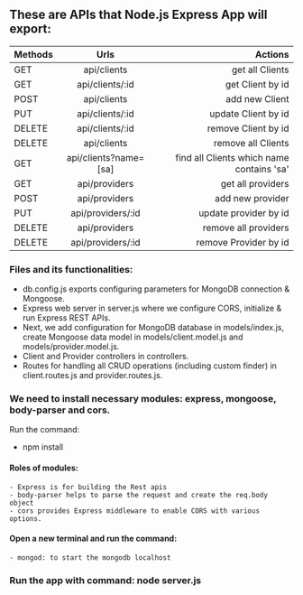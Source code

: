 ## These are APIs that Node.js Express App will export:

| Methods  |	Urls	              |      Actions                               |
| :------- |:------------------------:| ------------:|
| GET	   |  api/clients	          |  get all Clients						   |
| GET	   |  api/clients/:id	      |  get Client by id                          |
| POST	   |  api/clients	          |  add new Client                            |
| PUT	   |  api/clients/:id	      |  update Client by id                       |
| DELETE   |  api/clients/:id	      |  remove Client by id                       |
| DELETE   |  api/clients	          |  remove all Clients                        |
| GET	   |  api/clients?name=[sa]   |	 find all Clients which name contains 'sa' |
| GET      |  api/providers           |  get all providers                         |
| POST     |  api/providers           |  add new provider                          |
| PUT      |  api/providers/:id       |  update provider by id                     |
| DELETE   |  api/providers           |  remove all providers                      |
| DELETE   |  api/providers/:id       |  remove Provider by id                     |


### Files and its functionalities:
- db.config.js exports configuring parameters for MongoDB connection & Mongoose.
- Express web server in server.js where we configure CORS, initialize & run Express REST APIs.
- Next, we add configuration for MongoDB database in models/index.js, create Mongoose data model in models/client.model.js and models/provider.model.js.
- Client and Provider controllers in controllers.
- Routes for handling all CRUD operations (including custom finder) in client.routes.js and provider.routes.js.

### We need to install necessary modules: express, mongoose, body-parser and cors.
Run the command:
* npm install

#### Roles of modules:
    - Express is for building the Rest apis
    - body-parser helps to parse the request and create the req.body object
    - cors provides Express middleware to enable CORS with various options.

#### Open a new terminal and run the command:
	- mongod: to start the mongodb localhost

### Run the app with command: node server.js